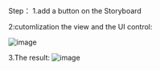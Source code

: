 Step：
1.add a button on the Storyboard


2:cutomlization the view and the UI control:

![image](https://github.com/15993343056@163.com/iOSPopupLayerDemo/raw/master/Images/1.png)

3.The result:
![image](https://github.com/15993343056@163.com/iOSPopupLayerDemo/raw/master/Images/2.png)